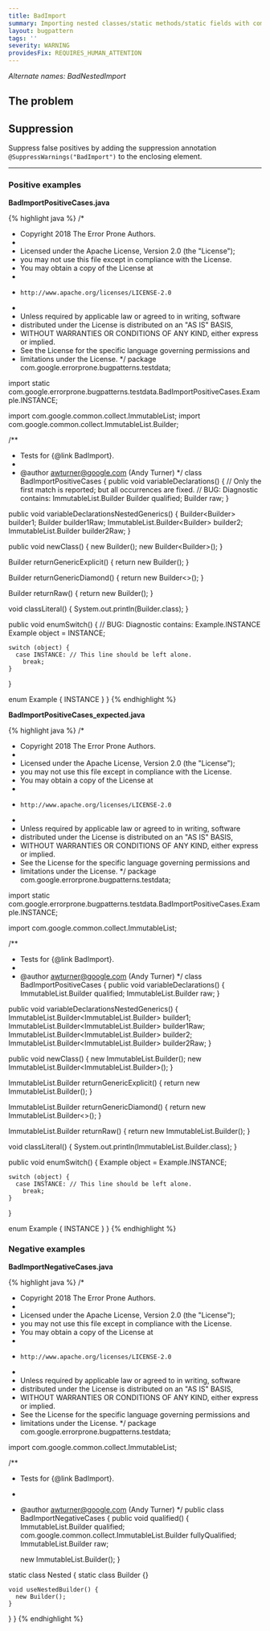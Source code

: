 ```yaml
---
title: BadImport
summary: Importing nested classes/static methods/static fields with commonly-used names can make code harder to read, because it may not be clear from the context exactly which type is being referred to. Qualifying the name with that of the containing class can make the code clearer.
layout: bugpattern
tags: ''
severity: WARNING
providesFix: REQUIRES_HUMAN_ATTENTION
---
```


<!--
*** AUTO-GENERATED, DO NOT MODIFY ***
To make changes, edit the @BugPattern annotation or the explanation in docs/bugpattern.
-->

_Alternate names: BadNestedImport_

## The problem


## Suppression
Suppress false positives by adding the suppression annotation `@SuppressWarnings("BadImport")` to the enclosing element.

----------

### Positive examples
__BadImportPositiveCases.java__

{% highlight java %}
/*
 * Copyright 2018 The Error Prone Authors.
 *
 * Licensed under the Apache License, Version 2.0 (the "License");
 * you may not use this file except in compliance with the License.
 * You may obtain a copy of the License at
 *
 *     http://www.apache.org/licenses/LICENSE-2.0
 *
 * Unless required by applicable law or agreed to in writing, software
 * distributed under the License is distributed on an "AS IS" BASIS,
 * WITHOUT WARRANTIES OR CONDITIONS OF ANY KIND, either express or implied.
 * See the License for the specific language governing permissions and
 * limitations under the License.
 */
package com.google.errorprone.bugpatterns.testdata;

import static com.google.errorprone.bugpatterns.testdata.BadImportPositiveCases.Example.INSTANCE;

import com.google.common.collect.ImmutableList;
import com.google.common.collect.ImmutableList.Builder;

/**
 * Tests for {@link BadImport}.
 *
 * @author awturner@google.com (Andy Turner)
 */
class BadImportPositiveCases {
  public void variableDeclarations() {
    // Only the first match is reported; but all occurrences are fixed.
    // BUG: Diagnostic contains: ImmutableList.Builder
    Builder<String> qualified;
    Builder raw;
  }

  public void variableDeclarationsNestedGenerics() {
    Builder<Builder<String>> builder1;
    Builder<Builder> builder1Raw;
    ImmutableList.Builder<Builder<String>> builder2;
    ImmutableList.Builder<Builder> builder2Raw;
  }

  public void newClass() {
    new Builder<String>();
    new Builder<Builder<String>>();
  }

  Builder<String> returnGenericExplicit() {
    return new Builder<String>();
  }

  Builder<String> returnGenericDiamond() {
    return new Builder<>();
  }

  Builder returnRaw() {
    return new Builder();
  }

  void classLiteral() {
    System.out.println(Builder.class);
  }

  public void enumSwitch() {
    // BUG: Diagnostic contains: Example.INSTANCE
    Example object = INSTANCE;

    switch (object) {
      case INSTANCE: // This line should be left alone.
        break;
    }
  }

  enum Example {
    INSTANCE
  }
}
{% endhighlight %}

__BadImportPositiveCases_expected.java__

{% highlight java %}
/*
 * Copyright 2018 The Error Prone Authors.
 *
 * Licensed under the Apache License, Version 2.0 (the "License");
 * you may not use this file except in compliance with the License.
 * You may obtain a copy of the License at
 *
 *     http://www.apache.org/licenses/LICENSE-2.0
 *
 * Unless required by applicable law or agreed to in writing, software
 * distributed under the License is distributed on an "AS IS" BASIS,
 * WITHOUT WARRANTIES OR CONDITIONS OF ANY KIND, either express or implied.
 * See the License for the specific language governing permissions and
 * limitations under the License.
 */
package com.google.errorprone.bugpatterns.testdata;

import static com.google.errorprone.bugpatterns.testdata.BadImportPositiveCases.Example.INSTANCE;

import com.google.common.collect.ImmutableList;

/**
 * Tests for {@link BadImport}.
 *
 * @author awturner@google.com (Andy Turner)
 */
class BadImportPositiveCases {
  public void variableDeclarations() {
    ImmutableList.Builder<String> qualified;
    ImmutableList.Builder raw;
  }

  public void variableDeclarationsNestedGenerics() {
    ImmutableList.Builder<ImmutableList.Builder<String>> builder1;
    ImmutableList.Builder<ImmutableList.Builder> builder1Raw;
    ImmutableList.Builder<ImmutableList.Builder<String>> builder2;
    ImmutableList.Builder<ImmutableList.Builder> builder2Raw;
  }

  public void newClass() {
    new ImmutableList.Builder<String>();
    new ImmutableList.Builder<ImmutableList.Builder<String>>();
  }

  ImmutableList.Builder<String> returnGenericExplicit() {
    return new ImmutableList.Builder<String>();
  }

  ImmutableList.Builder<String> returnGenericDiamond() {
    return new ImmutableList.Builder<>();
  }

  ImmutableList.Builder returnRaw() {
    return new ImmutableList.Builder();
  }

  void classLiteral() {
    System.out.println(ImmutableList.Builder.class);
  }

  public void enumSwitch() {
    Example object = Example.INSTANCE;

    switch (object) {
      case INSTANCE: // This line should be left alone.
        break;
    }
  }

  enum Example {
    INSTANCE
  }
}
{% endhighlight %}

### Negative examples
__BadImportNegativeCases.java__

{% highlight java %}
/*
 * Copyright 2018 The Error Prone Authors.
 *
 * Licensed under the Apache License, Version 2.0 (the "License");
 * you may not use this file except in compliance with the License.
 * You may obtain a copy of the License at
 *
 *     http://www.apache.org/licenses/LICENSE-2.0
 *
 * Unless required by applicable law or agreed to in writing, software
 * distributed under the License is distributed on an "AS IS" BASIS,
 * WITHOUT WARRANTIES OR CONDITIONS OF ANY KIND, either express or implied.
 * See the License for the specific language governing permissions and
 * limitations under the License.
 */
package com.google.errorprone.bugpatterns.testdata;

import com.google.common.collect.ImmutableList;

/**
 * Tests for {@link BadImport}.
 *
 * @author awturner@google.com (Andy Turner)
 */
public class BadImportNegativeCases {
  public void qualified() {
    ImmutableList.Builder<String> qualified;
    com.google.common.collect.ImmutableList.Builder<String> fullyQualified;
    ImmutableList.Builder raw;

    new ImmutableList.Builder<String>();
  }

  static class Nested {
    static class Builder {}

    void useNestedBuilder() {
      new Builder();
    }
  }
}
{% endhighlight %}

